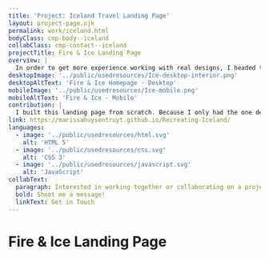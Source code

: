 ```yaml
---
title: 'Project: Iceland Travel Landing Page'
layout: project-page.njk
permalink: work/iceland.html
bodyClass: cmp-body--iceland
collabClass: cmp-contact--iceland
projectTitle: Fire & Ice Landing Page
overview: |
  In order to get more experience working with real designs, I headed to Dribbble. I found a landing page dedicated to Iceland and wanted to build it. Because I only had the Dribbble design, I added my own interactivity. After hovers, some minor Javascript and my first image carousel, this page is almost complete.
desktopImage: '../public/usedresources/Ice-desktop-interior.png'
desktopAltText: 'Fire & Ice Homepage - Desktop'
mobileImage: '../public/usedresources/Ice-mobile.png'
mobileAltText: 'Fire & Ice - Mobile'
contribution: |
  I built this landing page from scratch. Because I only had the one design to work with, I added some subtle and tasteful extras, including all of the hovers, the blue bars that load when scrolled to (in the Race section), responsiveness, a proper mobile menu, and the image carousel. Before checking it off my list, I want to add the selected states for the navigation, a "thank you" modal for submitting the form, and figure out how to prevent the mobile menu from bumping down the rest of the content.
link: https://marissahuysentruyt.github.io/Recreating-Iceland/
languages: 
  - image: '../public/usedresources/html.svg'
    alt: 'HTML 5'
  - image: '../public/usedresources/css.svg'
    alt: 'CSS 3'
  - image: '../public/usedresources/javascript.svg'
    alt: 'JavaScript'
collabText:
  paragraph: Interested in working together or collaborating on a project?
  bold: Shoot me a message!
  linkText: Get in Touch
---
```


# Fire & Ice Landing Page
